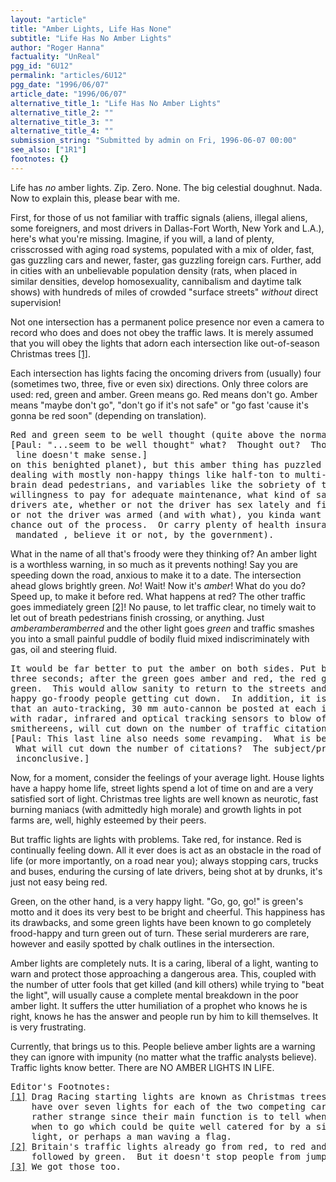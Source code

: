 ```yaml
---
layout: "article"
title: "Amber Lights, Life Has None"
subtitle: "Life Has No Amber Lights"
author: "Roger Hanna"
factuality: "UnReal"
pgg_id: "6U12"
permalink: "articles/6U12"
pgg_date: "1996/06/07"
article_date: "1996/06/07"
alternative_title_1: "Life Has No Amber Lights"
alternative_title_2: ""
alternative_title_3: ""
alternative_title_4: ""
submission_string: "Submitted by admin on Fri, 1996-06-07 00:00"
see_also: ["1R1"]
footnotes: {}
---
```

<div>
<p>Life has <em>no</em> amber lights. Zip. Zero. None. The big celestial doughnut. Nada. Now to explain this, please bear with me.</p>
<p>First, for those of us not familiar with traffic signals (aliens, illegal aliens, some foreigners, and most drivers in Dallas-Fort Worth, New York and L.A.), here's what you're missing. Imagine, if you will, a land of plenty, crisscrossed with aging road systems, populated with a mix of older, fast, gas guzzling cars and newer, faster, gas guzzling foreign cars. Further, add in cities with an unbelievable population density (rats, when placed in similar densities, develop homosexuality, cannibalism and daytime talk shows) with hundreds of miles of crowded "surface streets" <em>without</em> direct supervision!</p>
<p>Not one intersection has a permanent police presence nor even a camera to record who does and does not obey the traffic laws. It is merely assumed that you will obey the lights that adorn each intersection like out-of-season Christmas trees <a href="#footnotes.1" class="footnote-link">[1]</a>.</p>
<p>Each intersection has lights facing the oncoming drivers from (usually) four (sometimes two, three, five or even six) directions. Only three colors are used: red, green and amber. Green means go. Red means don't go. Amber means "maybe don't go", "don't go if it's not safe" or "go fast 'cause it's gonna be red soon" (depending on translation).</p>
<pre>
Red and green seem to be well thought (quite above the normal thought seen
[Paul: "...seem to be well thought" what?  Thought out?  Thought of?  This
 line doesn't make sense.]
on this benighted planet), but this amber thing has puzzled many.  When
dealing with mostly non-happy things like half-ton to multi-ton vehicles,
brain dead pedestrians, and variables like the sobriety of the drivers,  the
willingness to pay for adequate maintenance, what kind of sandwich the
drivers ate, whether or not the driver has sex lately and finally, whether
or not the driver was armed (and with what), you kinda want to take the
chance out of the process.  Or carry plenty of health insurance (a solution
_mandated_, believe it or not, by the government).
</pre>
<p>What in the name of all that's froody were they thinking of? An amber light is a worthless warning, in so much as it prevents nothing! Say you are speeding down the road, anxious to make it to a date. The intersection ahead glows brightly green. <em>No</em>! Wait! Now it's <em>amber</em>! What do you do? Speed up, to make it before red. What happens at red? The other traffic goes immediately green <a href="#footnotes.2" class="footnote-link">[2]</a>! No pause, to let traffic clear, no timely wait to let out of breath pedestrians finish crossing, or anything. Just <em>amberamberamberred</em> and the other light goes <em>green</em> and traffic smashes you into a small painful puddle of bodily fluid mixed indiscriminately with gas, oil and steering fluid.</p>
<pre>
It would be far better to put the amber on both sides. Put both ambers on
three seconds; after the green goes amber and red, the red goes amber then
green.  This would allow sanity to return to the streets and cut down on
happy go-froody people getting cut down.  In addition, it is recommended
that an auto-tracking, 30 mm auto-cannon be posted at each intersection,
with radar, infrared and optical tracking sensors to blow offenders into
smithereens, will cut down on the number of traffic citations <a href="#footnotes.3" class="footnote-link">[3]</a>.
[Paul: This last line also needs some revamping.  What is being recommended?
 What will cut down the number of citations?  The subject/predicate here is
 inconclusive.]
</pre>
<p>Now, for a moment, consider the feelings of your average light. House lights have a happy home life, street lights spend a lot of time on and are a very satisfied sort of light. Christmas tree lights are well known as neurotic, fast burning maniacs (with admittedly high morale) and growth lights in pot farms are, well, highly esteemed by their peers.</p>
<p>But traffic lights are lights with problems. Take red, for instance. Red is continually feeling down. All it ever does is act as an obstacle in the road of life (or more importantly, on a road near you); always stopping cars, trucks and buses, enduring the cursing of late drivers, being shot at by drunks, it's just not easy being red.</p>
<p>Green, on the other hand, is a very happy light. "Go, go, go!" is green's motto and it does its very best to be bright and cheerful. This happiness has its drawbacks, and some green lights have been known to go completely frood-happy and turn green out of turn. These serial murderers are rare, however and easily spotted by chalk outlines in the intersection.</p>
<p>Amber lights are completely nuts. It is a caring, liberal of a light, wanting to warn and protect those approaching a dangerous area. This, coupled with the number of utter fools that get killed (and kill others) while trying to "beat the light", will usually cause a complete mental breakdown in the poor amber light. It suffers the utter humiliation of a prophet who knows he is right, knows he has the answer and people run by him to kill themselves. It is very frustrating.</p>
<p>Currently, that brings us to this. People believe amber lights are a warning they can ignore with impunity (no matter what the traffic analysts believe). Traffic lights know better. There are NO AMBER LIGHTS IN LIFE.</p>
<pre>
Editor's Footnotes:
<a href="#footnotes.1" class="footnote-link">[1]</a> Drag Racing starting lights are known as Christmas trees because they
    have over seven lights for each of the two competing cars. This is
    rather strange since their main function is to tell when the drivers
    when to go which could be quite well catered for by a single green
    light, or perhaps a man waving a flag.
<a href="#footnotes.2" class="footnote-link">[2]</a> Britain's traffic lights already go from red, to red and amber together,
    followed by green.  But it doesn't stop people from jumping the lights.
<a href="#footnotes.3" class="footnote-link">[3]</a> We got those too.
</pre>
</div>
